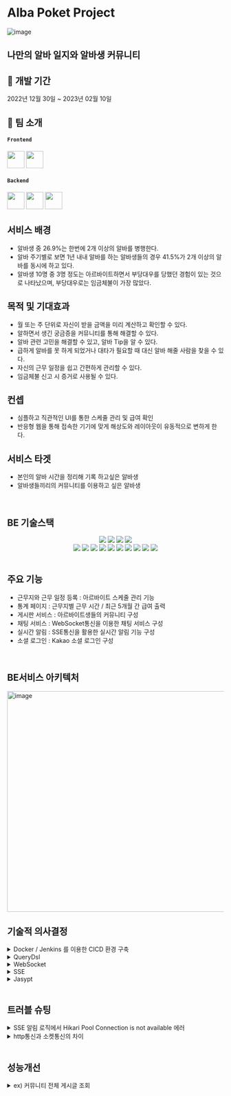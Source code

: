 # Alba Poket Project

![image](https://user-images.githubusercontent.com/117805482/217720232-1199e879-590e-44ce-8074-f77ba68addf0.png)

## 나만의 알바 일지와 알바생 커뮤니티

## 📆 개발 기간  
2022년 12월 30일 ~ 2023년 02월 10일   
<p>

## 👥 팀 소개
#### `Frontend`
 <a href="https://github.com/headwing" target="_blank"><img height="40"  src="https://img.shields.io/static/v1?label=React&message=최유정 &color=61dafb&style=for-the-badge&>"/></a>
 <a href="https://github.com/soomin-world" target="_blank"><img height="40"  src="https://img.shields.io/static/v1?label=React&message=오수민 &color=61dafb&style=for-the-badge&>"/></a>


#### `Backend`
<a href="https://github.com/woooo96" target="_blank"><img height="40"  src="https://img.shields.io/static/v1?label=Spring&message=최진우 &color=08CE5D&style=for-the-badge&>"/></a>
<a href="https://github.com/wogk9854" target="_blank"><img height="40"  src="https://img.shields.io/static/v1?label=Spring&message=최재하 &color=08CE5D&style=for-the-badge&>"/></a>
<a href="https://github.com/kwon-sunghyun" target="_blank"><img height="40"  src="https://img.shields.io/static/v1?label=Spring&message=권성현 &color=08CE5D&style=for-the-badge&>"/></a>


## 서비스 배경
+ 알바생 중 26.9%는 한번에 2개 이상의 알바를 병행한다.
+ 알바 주기별로 보면 1년 내내 알바를 하는 알바생들의 경우 41.5%가 2개 이상의 알바를 동시에 하고 있다.
+ 알바생 10명 중 3명 정도는 아르바이트하면서 부당대우를 당했던 경험이 있는 것으로 나타났으며, 부당대우로는 임금체불이 가장 많았다.

## 목적 및 기대효과
+ 월 또는 주 단위로 자신이 받을 금액을 미리 계산하고 확인할 수 있다.
+ 알하면서 생긴 궁금증을 커뮤니티를 통해 해결할 수 있다.
+ 알바 관련 고민을 해결할 수 있고, 알바 Tip을 알 수 있다.
+ 급하게 알바를 못 하게 되었거나 대타가 필요할 때 대신 알바 해줄 사람을 찾을 수 있다.
+ 자신의 근무 일정을 쉽고 간편하게 관리할 수 있다.
+ 임금체불 신고 시 증거로 사용될 수 있다.

## 컨셉
+ 심플하고 직관적인 UI를 통한 스케줄 관리 및 급여 확인
+ 반응형 웹을 통해 접속한 기기에 맞게 해상도와 레이아웃이 유동적으로 변하게 한다.

## 서비스 타겟
+ 본인의 알바 시간을 정리해 기록 하고싶은 알바생
+ 알바생들끼리의 커뮤니티를 이용하고 싶은 알바생
<br>


## BE 기술스택
<div align=center> 
  <img src="https://img.shields.io/badge/springboot-6DB33F?style=for-the-badge&logo=springboot&logoColor=white">
  <img src="https://img.shields.io/badge/Springjpa-4FC08D?style=for-the-badge&logo=jpa&logoColor=white"> 
  <img src="https://img.shields.io/badge/gradle-02303A?style=for-the-badge&logo=gradle&logoColor=white">
  <img src="https://img.shields.io/badge/mysql-4479A1?style=for-the-badge&logo=mysql&logoColor=white"> 
  <br>
 
  <img src="https://img.shields.io/badge/Amazon EC2-FF9900?style=for-the-badge&logo=Amazon EC2&logoColor=white">
  <img src="https://img.shields.io/badge/amazon rds-61DAFB?style=for-the-badge&logo=amazonrds&logoColor=white">
  <img src="https://img.shields.io/badge/Amazon S3-569A31?style=for-the-badge&logo=Amazon S3&logoColor=white">
  <img src="https://img.shields.io/badge/Jenkins-D24939?style=for-the-badge&logo=Jenkins&logoColor=white">
  <img src="https://img.shields.io/badge/Docker-2496ED?style=for-the-badge&logo=Docker&logoColor=white">
  <img src="https://img.shields.io/badge/Apache JMeter-D22128?style=for-the-badge&logo=Apache JMeter&logoColor=white">
  <img src="https://img.shields.io/badge/WebSocket-F7DF1E?style=for-the-badge&logo=Apache JMeter&logoColor=white">
  <img src="https://img.shields.io/badge/SSE-61DAFB?style=for-the-badge&logo=Apache JMeter&logoColor=white">
  <img src="https://img.shields.io/badge/QueryDsl-339933?style=for-the-badge&logo=Apache JMeter&logoColor=white">
  <img src="https://img.shields.io/badge/Jasypt-7952B3?style=for-the-badge&logo=Apache JMeter&logoColor=white">
 
</div>
<br>

## 주요 기능
+ 근무지와 근무 일정 등록 : 아르바이트 스케줄 관리 기능
+ 통계 페이지 : 근무지별 근무 시간 / 최근 5개월 간 급여 출력
+ 게시판 서비스 : 아르바이트생들의 커뮤니티 구성
+ 채팅 서비스 : WebSocket통신을 이용한 채팅 서비스 구성
+ 실시간 알림 : SSE통신을 활용한 실시간 알림 기능 구성
+ 소셜 로그인 : Kakao 소셜 로그인 구성

<br>

## BE서비스 아키텍처
<img width="512" alt="image" src="https://user-images.githubusercontent.com/117805482/217736206-42327332-5d98-4b85-84c9-639ce195499d.png"><br>


## 기술적 의사결정
<details>
<summary> Docker / Jenkins 를 이용한 CICD 환경 구축 </summary>
<div markdown="1">  
<br>
1. Docker 사용이유<br>
    - Docker를 사용하면 어플리케이션을 구동하기 위한 최소한의 환경으로 이미지를 생성하고, <br>  Docker만 설치되어 있다면 해당 이미지를 환경적인 제약 없이 컨테이너로 구동하는것이 가능<br>

<br>
2. Jenkins 사용이유<br>
    - 프로젝트 표준 컴파일 환경에서의 컴파일 오류 검출 가능<br>
    - jenkins를 사용하기 위해서는 별도의 서버가 필요하지만 현업에서 널리 사용되는 jenkins를 경험해보기 위해<br>
  
<br>
3. Jenkins Container Local 환경 구축 이유<br>
  - Jenkins를 운영하기 위해서는 별도의 서버가 필요하지만, 사용하고 있던 ec2 프리티어 스펙으로는 운영이 불가능 -> 로컬환경에서 jenkins container를 실행 후 공유기 포트포워딩을 통해 jenkins container를 찾아올 수 있도록 설정
</div>
</details>

<details>
<summary> QueryDsl </summary>
<div markdown="1">
<br>   
- 쿼리 성능 개선 : 기존 로직에서 엔티티 fetch type을 lazy로 설정하여 연관된 객체를 spring data jpa를 통해 select 할 때 N+1 문제가 발생했고, DTO에 반환되어야 할 정보를 추가적으로 select하는 로직이어서 쿼리량이 방대하고 성능적으로 문제가 생김.<br>
이를 해결하기 위해서 querydsl를 사용하여 연관된 객체 정보를 같이 select 하여 한번에 처리하도록 변경 -> 쿼리량을 감소시키고 성능적으로도 쿼리 수행속도를 1/5로 개선 <br>
<br>
- 동적 쿼리 : querydsl을 사용하여 쿼리의 조건을 동적으로 처리 <br>
</div>
</details>

<details>
<summary> WebSocket </summary>
<div markdown="1">
<br>   
- 채팅 : 채팅서비스를 구현하기 위해서는 Server-Client 가 연결되어 실시간으로 데이터를 주고 받을 수 있어야 하기 때문에, WebSocket 통신을 이용한 실시간 채팅 기능 구현<br>
<br>
</div>
</details>


<details>
<summary> SSE </summary>
<div markdown="1">
<br>   
- 단방향 통신 : Websocket의 경우 양방향 통신이지만, 연결이 된 이후 서버쪽에서만 클라이언트로 데이터를 보내주면 되기 때문에 단방향 통신인 SSE를 사용하고 http 프로토콜을 사용하기 때문에 websocket 통신보다 가벼움<br>
<br>
</div>
</details>

<details>
<summary> Jasypt </summary>
<div markdown="1">
<br>   
- 보안성 증대 : github에 push하는 데이터 중 DB 정보 / AWS 정보 등 공개되지 말아야 할 데이터를 암호화 하기 위해 Jasypt 통해 암호화 진행<br>
<br>
</div>
</details>
<br>

## 트러블 슈팅
<details>
<summary> SSE 알림 로직에서 Hikari Pool Connection is not available 에러 </summary>
<div markdown="1">
<br>   
- 클라이언트와 Sse 통신하기 위해 SseEmitter 생성하는 로직에 DB에서 데이터를 가져오는 코드가 있었는데 Sse 통신의 경우 세션이 끊어지는 것이 아니어서 SseEmitter를 생성하기 위한 get 요청이 들어올때마다 DB에 연결된 커넥션 수가 늘어남. <br>
  - get 요청이 HikariPool이 MAX 임계치와 동일하게 요청이 왔을 경우 api 요청이 불가능 해지는 현상 발생 <br>
  - SseEmitter를 생성하는 로직에서 DB에서 데이터를 가져오는 코드를 제외 시켜서 해결 완료
<br>
</div>
</details>
<details>
<summary> http통신과 소켓통신의 차이 </summary>
<div markdown="1">
<br>   
- @MessageMapping을 사용할때 Class위에 @RequestMapping을 사용하여 공통된 URL처리를 해주고 있었는데 @RequestMapping이 적용 안되는 문제가 발생 <br>
  - @RequestMapping은 http통신이고 @MessageMapping은 ws://로 시작하는 소켓통신이여서 @RequestMapping으로 공통된URL을 설정해도 적용이 안되는걸 확인하고 @RequestMapping을 지워줌으로써 해결함. <br>
</div>
</details>

  <br>
  
## 성능개선

<details>
<summary> ex) 커뮤니티 전체 게시글 조회 </summary>
<div markdown="1">
<br>   
<br>
기존 수행 쿼리 <br> 
 
  ![image](https://user-images.githubusercontent.com/117805482/217813431-d95576c9-c31c-4b74-aa0d-db56dcd3d5c8.png)

<br>
jmeter 이용한 부하테스트 ( 1000명의 유저가 1초동안 2번씩 요청한 경우 ) <br>

 
 ![image](https://user-images.githubusercontent.com/117805482/217812516-b03c7df2-5d06-4765-a6fb-2579737ddf1c.png)<br>

 ![image](https://user-images.githubusercontent.com/117805482/217812569-fee3d904-be59-4679-91cb-4d645a05db9b.png)<br>

 ![image](https://user-images.githubusercontent.com/117805482/217812618-d1a9e301-c817-455c-8a95-a6b35dce5078.png)<br>
<br>
 <br>   
<br>
변경 수행 쿼리 <br> 
 
  ![image](https://user-images.githubusercontent.com/117805482/217807931-e0dbc0ae-753b-4c56-8f1c-138507d50871.png)<br>

<br>
jmeter 이용한 부하테스트 ( 1000명의 유저가 1초동안 2번씩 요청한 경우 ) <br>

 ![무한스크롤 쿼리 수정 후 (summary report)](https://user-images.githubusercontent.com/117805482/217845059-07e61abb-c204-4c8a-97f2-00328de8cdde.png)<br>

 ![무한스크롤 쿼리 수정 후 (Response Times Over Time)](https://user-images.githubusercontent.com/117805482/217845286-04f23d87-611f-411c-b705-0c7538ed5238.png)<br>
 
 ![무한스크롤 쿼리 수정 후 (Transactions per Second)](https://user-images.githubusercontent.com/117805482/217845202-9b0419a6-d8b2-4ad4-aaa9-7555cb8028a6.png)<br>
<br>
 
 
 
</div>
</details>






